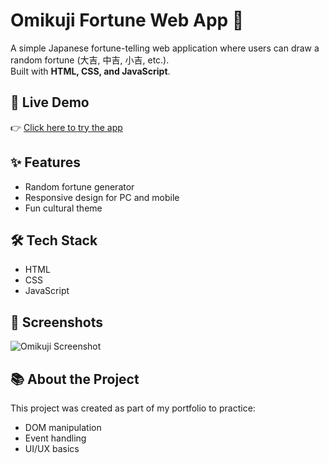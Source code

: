 # Omikuji Fortune Web App 🎴

A simple Japanese fortune-telling web application where users can draw a random fortune (大吉, 中吉, 小吉, etc.).  
Built with **HTML, CSS, and JavaScript**.

## 🚀 Live Demo
👉 [Click here to try the app](https://khanalganesh.github.io/mobileapp/)

## ✨ Features
- Random fortune generator
- Responsive design for PC and mobile
- Fun cultural theme

## 🛠️ Tech Stack
- HTML
- CSS
- JavaScript

## 📸 Screenshots
![Omikuji Screenshot](img/screenshot.png)

## 📚 About the Project
This project was created as part of my portfolio to practice:
- DOM manipulation
- Event handling
- UI/UX basics
